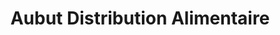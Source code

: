 ---
title: "Aubut Distribution Alimentaire"
url: /montreal/aubut-distribution-alimentaire/
shop: supermarket
---